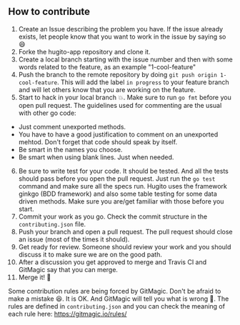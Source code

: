 ## How to contribute

1. Create an Issue describing the problem you have. If the issue already exists, let people know that you want to work in the issue by saying so :smile:
2. Forke the hugito-app repository and clone it.
3. Create a local branch starting with the issue number and then with some words related to the feature, as an example "1-cool-feature"
4. Push the branch to the remote repository by doing `git push origin 1-cool-feature`. This will add the label `in progress` to your feature branch and will let others know that you are working on the feature.
5. Start to hack in your local branch :boom:. Make sure to run `go fmt` before you open pull request. The guidelines used for commenting are the usual with other go code:
  - Just comment unexported methods.
  - You have to have a good justification to comment on an unexported mehtod. Don't forget that code should speak by itself.
  - Be smart in the names you choose.
  - Be smart when using blank lines. Just when needed.
6. Be sure to write test for your code. It should be tested. And all the tests should pass before you open the pull request. Just run the `go test` command and make sure all the specs run. Hugito uses the framework ginkgo (BDD framework) and also some table testing for some data driven methods. Make sure you are/get familiar with those before you start.
7. Commit your work as you go. Check the commit structure in the `contributing.json` file.
8. Push your branch and open a pull request. The pull request should close an issue (most of the times it should).
9. Get ready for review. Someone should review your work and you should discuss it to make sure we are on the good path.
10. After a discussion you get approved to merge and Travis CI and GitMagic say that you can merge.
11. Merge it! :ship:

Some contribution rules are being forced by GitMagic. Don't be afraid to make a mistake :satisfied:. It is OK. And GitMagic will tell you what is wrong :cop:. The rules are defined in `contributing.json` and you can check the meaning of each rule here: https://gitmagic.io/rules/

